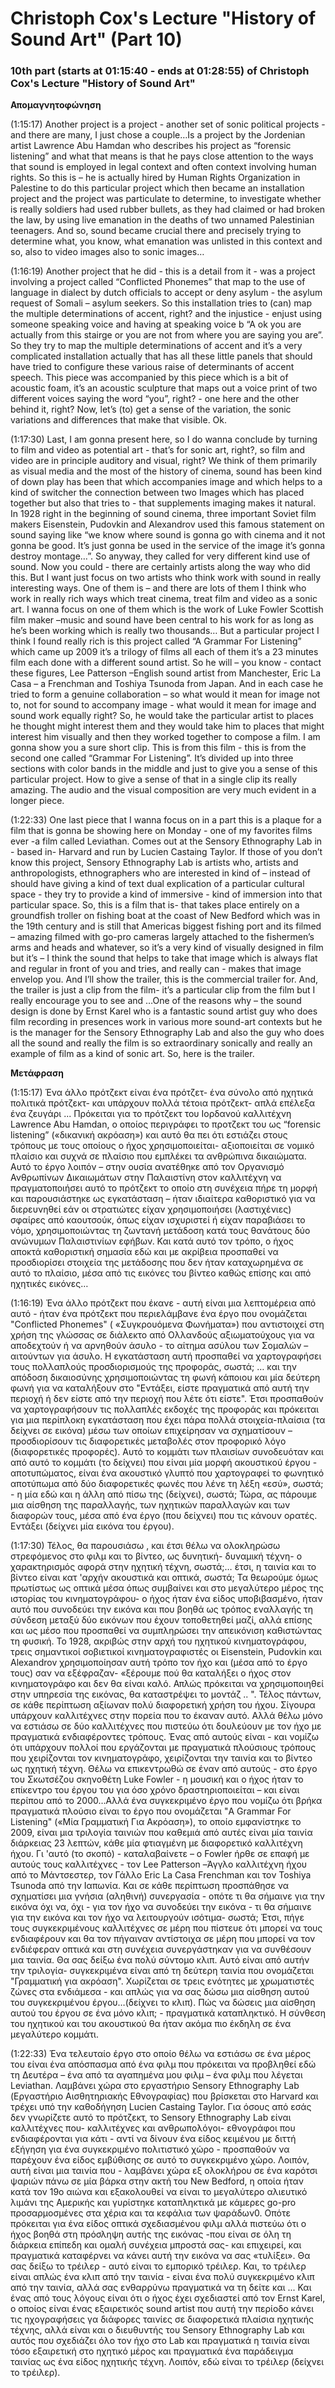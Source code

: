 # Christoph Cox's Lecture "History of Sound Art" (Part 10)

### 10th part (starts at 01:15:40 - ends at 01:28:55) of Christoph Cox's Lecture "History of Sound Art"

<b> Απομαγνητοφώνηση</b>

(1:15:17) Another project is a project - another set of sonic political projects - and there are many, I just chose a couple…Is a project by the Jordenian artist Lawrence Abu Hamdan who describes his project as “forensic listening” and what that means is that he pays close attention to the ways that sound is employed in legal context and often context involving human rights. So this is – he is actually hired by Human Rights Organization in Palestine to do this particular project which then became an installation project and the project was particulate to determine, to investigate whether is really soldiers had used rubber bullets, as they had claimed or had broken the law, by using live emanation in the deaths of two unnamed Palestinian teenagers. And so, sound became crucial there and precisely trying to determine what, you know, what emanation was unlisted in this context and so, also to video images also to sonic images…

(1:16:19)  Another project that he did  - this is a detail from it - was a project involving a project called “Conflicted Phonemes” that map to the use of language in dialect by dutch officials to accept or deny asylum -  the asylum request of  Somali – asylum seekers. So this installation tries to (can) map the multiple determinations of accent, right? and the injustice - enjust  using someone speaking voice and having at speaking voice b “A ok you are actually from this stairge or you are not from where you are saying you are”. So they try to map the multiple determinations of accent and it’s a very complicated installation actually that has all these little panels that should have tried to configure these various raise of determinants of accent speech. This piece was accompanied by this piece which is a bit of acoustic foam, it’s an acoustic sculpture that maps out a voice print of two different voices saying the word “you”, right? - one here and the other behind it, right? Now, let’s (to) get a sense of the variation, the sonic variations and differences that make that visible. Ok.

 (1:17:30)   Last, I am gonna present here, so I do wanna conclude by turning to film and video as potential  art -  that’s for sonic art, right?, so film and video are in principle auditory and visual, right? We think of them primarily as visual media and the most of the history of cinema, sound has been kind of down play has been that  which accompanies image and which helps to a kind of switcher the connection between two Images which has placed 
together but also that tries to - that supplements imaging makes it natural. In 1928 right in the beginning of sound cinema, three important Soviet film makers Eisenstein, Pudovkin and Alexandrov used this famous statement on sound saying  like “we know where  sound is gonna go with cinema and it not gonna be good. It’s just gonna be used in the service of the image it’s gonna destroy montage…”. So anyway, they called for very different kind use of sound. Now you could - there are certainly artists along the way who did this. But I want just focus on two artists who think work with sound in really interesting ways. One of them is – and there are lots of them Ι think who work in really rich ways which treat cinema, treat film and video as a sonic art. I wanna focus on one of them which is the work of Luke Fowler  Scottish film maker –music and sound have been central to his work for as long as he’s been working which is really two thousands…
But a particular project I think I found really rich is this project called “A Grammar For Listening” which came up 2009 it’s a trilogy of films all each of them it’s a 23 minutes film each done with a different sound artist. So he will – you know - contact these figures, Lee Patterson –English sound artist from Manchester, Eric La Casa – a Frenchman and Toshiya Tsunoda from Japan. And in each case he tried to form a genuine collaboration – so what would it mean for image not to, not for sound to accompany image - what would it mean for image and sound work equally right? So, he would take the particular artist to places he thought might interest them and they would take him to places that might interest him visually and then they worked together to compose a film. I am gonna show you  a sure short clip. This is from this film - this is from the second one called “Grammar For Listening”. It’s divided up into three sections with color bands in the middle and just to give you a sense of this particular project. How to give a sense of that in a single clip its really amazing. The audio and the visual composition are very much evident in a longer piece.

(1:22:33) One last piece that I wanna focus on in a part this is a plaque for a film that is gonna be showing here on Monday - one of my favorites films ever -a film called Leviathan. Comes out at the Sensory Ethnography Lab in - based in- Harvard and run by Lucien Castaing Taylor. If those of you don’t know this project, Sensory Ethnography Lab is artists who, artists and anthropologists, ethnographers who are interested in kind of – instead of should have giving a kind of text dual explication of a particular cultural space - they try to provide a kind of immersive - kind of immersion into that particular space. So, this is a film that is- that takes place entirely on a groundfish troller on fishing boat at the coast of New Bedford  which was in the 19th century and is still that Americas biggest fishing port and its filmed – amazing filmed with go-pro cameras largely attached to the fishermen’s arms and heads and whatever, so  it’s a very kind of visually designed in film but it’s – I think the sound that helps to take that image which is always flat and regular in front of you and tries, and really can - makes that image envelop you. And I’ll show the trailer, this is the commercial trailer for. And, the trailer is just a clip from the film- it’s a particular clip from the film but I really encourage you to see and  …One of the reasons why – the sound design is done by Ernst Karel who is a fantastic sound artist guy who does film recording in presences work in various more sound-art contexts but he is the manager for the Sensory Ethnography Lab and also the guy who does all the sound and really the film is so extraordinary sonically and really an example of film as a kind of sonic art. So, here is the trailer.


<b> Μετάφραση</b>

(1:15:17) Ένα άλλο πρότζεκτ είναι ένα πρότζετ- ένα σύνολο από  ηχητικά πολιτικά πρότζεκτ- και υπάρχουν πολλά τέτοια πρότζεκτ- απλά επέλεξα ένα ζευγάρι ... Πρόκειται για το πρότζεκτ του Ιορδανού καλλιτέχνη Lawrence Abu Hamdan, ο οποίος περιγράφει το προτζεκτ του ως “forensic listening”  («δικανική ακρόαση») και αυτό θα πει ότι εστιάζει στους τρόπους με τους οποίους ο ήχος χρησιμοποιείται- αξιοποιείται  σε νομικό πλαίσιο και συχνά σε πλαίσιο που εμπλέκει τα ανθρώπινα δικαιώματα. Αυτό το έργο λοιπόν – στην ουσία ανατέθηκε από τον Οργανισμό Ανθρωπίνων Δικαιωμάτων στην Παλαιστίνη στον καλλιτέχνη να πραγματοποιήσει αυτό το πρότζεκτ  το οποίο στη συνέχεια πήρε τη μορφή και παρουσιάστηκε ως εγκατάσταση – ήταν ιδιαίτερα καθοριστικό για  να διερευνηθεί εάν οι στρατιώτες είχαν χρησιμοποιήσει (λαστιχένιες) σφαίρες από καουτσούκ, όπως είχαν ισχυριστεί ή είχαν παραβιάσει το νόμο, χρησιμοποιώντας τη ζωντανή μετάδοση κατά τους θανάτους δύο ανώνυμων Παλαιστινίων εφήβων. Και κατά αυτό τον τρόπο, ο ήχος αποκτά καθοριστική σημασία εδώ και με ακρίβεια προσπαθεί να προσδιορίσει στοιχεία της μετάδοσης που δεν ήταν καταχωρημένα σε αυτό το πλαίσιο, μέσα από τις εικόνες του βίντεο καθώς επίσης και από ηχητικές εικόνες…

 (1:16:19) Ένα άλλο πρότζεκτ που έκανε - αυτή είναι μια λεπτομέρεια από αυτό - ήταν ένα πρότζεκτ που περιελάμβανε ένα έργο που ονομάζεται "Conflicted Phonemes" ( «Συγκρουόμενα Φωνήματα») που αντιστοιχεί στη χρήση της γλώσσας σε διάλεκτο από Ολλανδούς  αξιωματούχους για να αποδεχτούν ή να αρνηθούν άσυλο - το αίτημα ασύλου των Σομαλών – αιτούντων για άσυλο. Η εγκατάσταση αυτή προσπαθεί να χαρτογραφήσει τους πολλαπλούς προσδιορισμούς της προφοράς, σωστά; … και την απόδοση δικαιοσύνης χρησιμοποιώντας τη φωνή κάποιου και μία δεύτερη φωνή για να καταλήξουν στο "Εντάξει, είστε πραγματικά από αυτή την περιοχή  ή  δεν είστε από την περιοχή που λέτε ότι είστε". Έτσι προσπαθούν να χαρτογραφήσουν τις πολλαπλές εκδοχές της προφοράς και πρόκειται για μια περίπλοκη εγκατάσταση που έχει πάρα πολλά στοιχεία-πλαίσια (τα δείχνει σε εικόνα) μέσω των οποίων επιχείρησαν να σχηματίσουν – προσδιορίσουν τις διαφορετικές μεταβολές στον προφορικό λόγο (διαφορετικές προφορές). Αυτό το κομμάτι των πλαισίων συνοδευόταν και από αυτό το κομμάτι (το δείχνει) που είναι μία μορφή ακουστικού έργου - αποτυπώματος, είναι ένα ακουστικό γλυπτό που χαρτογραφεί το φωνητικό αποτύπωμα από δύο διαφορετικές φωνές που λένε τη λέξη «εσύ», σωστά; - η μία εδώ και η άλλη από πίσω της (δείχνει), σωστά; Τώρα, ας πάρουμε μια αίσθηση της παραλλαγής, των ηχητικών παραλλαγών και των διαφορών τους, μέσα από ένα έργο (που δείχνει) που τις κάνουν ορατές. Εντάξει (δείχνει μία εικόνα του έργου).
 
(1:17:30) Τέλος, θα παρουσιάσω , και έτσι θέλω να ολοκληρώσω στρεφόμενος στο φιλμ και το βίντεο, ως δυνητική- δυναμική τέχνη- ο χαρακτηρισμός αφορά στην ηχητική τέχνη, σωστά;… έτσι, η ταινία και το βίντεο είναι κατ 'αρχήν ακουστικά και οπτικά, σωστά; Τα θεωρούμε όμως πρωτίστως ως οπτικά μέσα όπως συμβαίνει και  στο μεγαλύτερο μέρος της ιστορίας του κινηματογράφου- ο ήχος ήταν ένα είδος υποβιβασμένο, ήταν αυτό που συνοδεύει την εικόνα και που βοηθά ως τρόπος  εναλλαγής τη σύνδεση μεταξύ δύο εικόνων που έχουν τοποθετηθεί μαζί, αλλά επίσης και ως μέσο που προσπαθεί να συμπληρώσει την απεικόνιση καθιστώντας τη φυσική. Το 1928, ακριβώς στην αρχή του ηχητικού κινηματογράφου, τρεις σημαντικοί σοβιετικοί κινηματογραφιστές οι Eisenstein, Pudovkin και Alexandrov χρησιμοποίησαν αυτή τρόπο τον ήχο και (μέσα από το έργο τους) σαν να εξέφραζαν-  «ξέρουμε πού θα καταλήξει ο ήχος στον κινηματογράφο και δεν θα είναι καλό. Απλώς πρόκειται να χρησιμοποιηθεί στην υπηρεσία της εικόνας, θα καταστρέψει το μοντάζ .. ". Τέλος πάντων, σε κάθε περίπτωση αξίωναν πολύ διαφορετική χρήση του ήχου. Σίγουρα υπάρχουν καλλιτέχνες στην πορεία που το έκαναν αυτό. Αλλά θέλω μόνο να εστιάσω σε δύο καλλιτέχνες που πιστεύω ότι δουλεύουν με  τον  ήχο με πραγματικά ενδιαφέροντες τρόπους.
Ένας από αυτούς είναι - και νομίζω  ότι υπάρχουν πολλοί  που εργάζονται με πραγματικά πλούσιους  τρόπους που χειρίζονται τον κινηματογράφο, χειρίζονται την ταινία και το βίντεο ως ηχητική τέχνη. Θέλω να επικεντρωθώ σε έναν από αυτούς - στο έργο του Σκωτσέζου σκηνοθέτη Luke Fowler - η μουσική και ο ήχος ήταν το επίκεντρο του έργου του για όσο χρόνο δραστηριοποιείται – και είναι περίπου από το 2000…Αλλά ένα συγκεκριμένο έργο που νομίζω ότι βρήκα πραγματικά πλούσιο είναι το έργο που ονομάζεται "A Grammar For Listening" («Μία Γραμματική Για Ακρόαση»), το οποίο εμφανίστηκε το 2009, είναι μια τριλογία ταινιών που καθεμιά από αυτές είναι μία ταινία διάρκειας 23 λεπτών, κάθε μία φτιαγμένη με διαφορετικό καλλιτέχνη ήχου. Γι 'αυτό (το σκοπό) - καταλαβαίνετε – ο Fowler ήρθε σε επαφή με αυτούς τους καλλιτέχνες - τον Lee Patterson –Άγγλο καλλιτέχνη ήχου από το Μάντσεστερ, τον Γάλλο Eric La Casa Frenchman και τον Toshiya Tsunoda από την Ιαπωνία. Και σε κάθε περίπτωση προσπάθησε να σχηματίσει μια γνήσια (αληθινή) συνεργασία - οπότε τι θα σήμαινε για την εικόνα όχι να, όχι - για τον ήχο να συνοδεύει την εικόνα - τι θα σήμαινε για την εικόνα και τον ήχο να λειτουργούν ισότιμα-  σωστά; Έτσι, πήγε τους συγκεκριμένους καλλιτέχνες σε μέρη που πίστευε ότι μπορεί να τους ενδιαφέρουν και θα τον πήγαιναν αντίστοιχα σε μέρη που μπορεί να τον ενδιέφεραν οπτικά και στη συνέχεια συνεργάστηκαν για να συνθέσουν μια ταινία. Θα σας δείξω ένα πολύ σύντομο κλιπ. Αυτό είναι από αυτήν την τριλογία- συγκεκριμένα είναι από τη δεύτερη ταινία που ονομάζεται "Γραμματική για ακρόαση". Χωρίζεται σε τρεις ενότητες με χρωματιστές ζώνες στα ενδιάμεσα - και απλώς για να σας δώσω μια αίσθηση αυτού του συγκεκριμένου έργου…(δείχνει το κλιπ). Πώς να δώσεις μια αίσθηση αυτού του έργου σε ένα μόνο κλιπ; - πραγματικά καταπληκτικό. Η σύνθεση του ηχητικού και του ακουστικού θα ήταν ακόμα πιο έκδηλη σε ένα μεγαλύτερο κομμάτι.

(1:22:33) Ένα τελευταίο έργο στο οποίο θέλω να εστιάσω σε ένα μέρος του είναι ένα απόσπασμα από ένα φιλμ που πρόκειται να προβληθεί εδώ τη Δευτέρα – ένα από τα αγαπημένα μου φιλμ – ένα φιλμ που λέγεται Leviathan. Λαμβάνει χώρα στο εργαστήριο Sensory Ethnography Lab (Εργαστήριο Αισθητηριακής Εθνογραφίας) που βρίσκεται στο Harvard και τρέχει υπό την καθοδήγηση Lucien Castaing Taylor. Για όσους από εσάς δεν γνωρίζετε αυτό το πρότζεκτ, το Sensory Ethnography Lab είναι καλλιτέχνες που-  καλλιτέχνες και ανθρωπολόγοι- εθνογράφοι που ενδιαφέρονται για κάτι - αντί να δίνουν ένα είδος κειμένου με διττή εξήγηση για ένα συγκεκριμένο πολιτιστικό χώρο - προσπαθούν να παρέχουν ένα είδος εμβύθισης σε αυτό το συγκεκριμένο χώρο. Λοιπόν, αυτή είναι μια ταινία που - λαμβάνει χώρα εξ ολοκλήρου σε ένα καρότσι ψαριών πάνω σε μία βάρκα στην ακτή του New Bedford, η οποία ήταν κατά τον 19ο αιώνα και εξακολουθεί να είναι το μεγαλύτερο αλιευτικό λιμάνι της Αμερικής και γυρίστηκε καταπληκτικά με κάμερες go-pro προσαρμοσμένες στα χέρια και τα κεφάλια των ψαράδων0. Oπότε πρόκειται για ένα είδος οπτικά σχεδιασμένου φιλμ αλλά πιστεύω ότι ο ήχος βοηθά στη πρόσληψη αυτής της εικόνας -που είναι σε όλη τη διάρκεια επίπεδη και ομαλή συνέχεια μπροστά σας- και επιχειρεί, και πραγματικά καταφέρνει να κάνει αυτή την εικόνα να σας «τυλίξει». Θα σας δείξω το τρέιλερ - αυτό είναι το εμπορικό τρέιλερ. Και, το τρέιλερ είναι απλώς ένα κλιπ από την ταινία - είναι ένα πολύ συγκεκριμένο κλιπ από την ταινία, αλλά σας ενθαρρύνω πραγματικά να τη δείτε και ... Και ένας από τους λόγους είναι ότι ο ήχος έχει σχεδιαστεί από τον Ernst Karel, ο οποίος είναι ένας εξαιρετικός sound artist που αυτή την περίοδο κάνει τις ηχογραφήσεις γα διάφορες ταινίες σε διαφορετικά πλαίσια ηχητικής τέχνης, αλλά είναι και ο διευθυντής του Sensory Ethnography Lab και αυτός που σχεδιάζει όλο τον ήχο στο Lab και πραγματικά η ταινία είναι τόσο εξαιρετική στο ηχητικό μέρος και πραγματικά ένα παράδειγμα ταινίας ως ένα είδος ηχητικής τέχνη. Λοιπόν, εδώ είναι το τρέιλερ (δείχνει το τρέιλερ).
